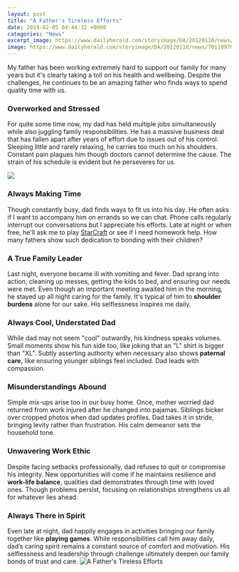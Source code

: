 ```yaml
---
layout: post
title: "A Father's Tireless Efforts"
date: 2024-02-05 04:44:32 +0000
categories: "News"
excerpt_image: https://www.dailyherald.com/storyimage/DA/20120110/news/701109767/AR/0/AR-701109767.jpg&amp;updated=201201101413&amp;MaxW=900&amp;maxH=900&amp;noborder&amp;Q=80
image: https://www.dailyherald.com/storyimage/DA/20120110/news/701109767/AR/0/AR-701109767.jpg&amp;updated=201201101413&amp;MaxW=900&amp;maxH=900&amp;noborder&amp;Q=80
---
```


My father has been working extremely hard to support our family for many years but it's clearly taking a toll on his health and wellbeing. Despite the challenges, he continues to be an amazing father who finds ways to spend quality time with us.
### Overworked and Stressed
For quite some time now, my dad has held multiple jobs simultaneously while also juggling family responsibilities. He has a massive business deal that has fallen apart after years of effort due to issues out of his control. Sleeping little and rarely relaxing, he carries too much on his shoulders. Constant pain plagues him though doctors cannot determine the cause. The strain of his schedule is evident but he perseveres for us.

![](http://cdn-webimages.wimages.net/054088ecfc32cd9f67510c4b891a056acf372c-v5.jpg?v=0)
### Always Making Time  
Though constantly busy, dad finds ways to fit us into his day. He often asks if I want to accompany him on errands so we can chat. Phone calls regularly interrupt our conversations but I appreciate his efforts. Late at night or when free, he'll ask me to play [StarCraft](https://fistore.mysenprints.com/collection/aleshire) or see if I need homework help. How many fathers show such dedication to bonding with their children? 
### A True Family Leader
Last night, everyone became ill with vomiting and fever. Dad sprang into action, cleaning up messes, getting the kids to bed, and ensuring our needs were met. Even though an important meeting awaited him in the morning, he stayed up all night caring for the family. It's typical of him to **shoulder burdens** alone for our sake. His selflessness inspires me daily.
### Always Cool, Understated Dad  
While dad may not seem "cool" outwardly, his kindness speaks volumes. Small moments show his fun side too, like joking that an "L" shirt is bigger than "XL". Subtly asserting authority when necessary also shows **paternal care,** like ensuring younger siblings feel included. Dad leads with compassion.
### Misunderstandings Abound  
Simple mix-ups arise too in our busy home. Once, mother worried dad returned from work injured after he changed into pajamas. Siblings bicker over cropped photos when dad updates profiles. Dad takes it in stride, bringing levity rather than frustration. His calm demeanor sets the household tone.
### Unwavering Work Ethic   
Despite facing setbacks professionally, dad refuses to quit or compromise his integrity. New opportunities will come if he maintains resilience and **work-life balance**, qualities dad demonstrates through time with loved ones. Though problems persist, focusing on relationships strengthens us all for whatever lies ahead.
### Always There in Spirit
Even late at night, dad happily engages in activities bringing our family together like **playing games**. While responsibilities call him away daily, dad’s caring spirit remains a constant source of comfort and motivation. His selflessness and leadership through challenge ultimately deepen our family bonds of trust and care.
![A Father's Tireless Efforts](https://www.dailyherald.com/storyimage/DA/20120110/news/701109767/AR/0/AR-701109767.jpg&amp;updated=201201101413&amp;MaxW=900&amp;maxH=900&amp;noborder&amp;Q=80)